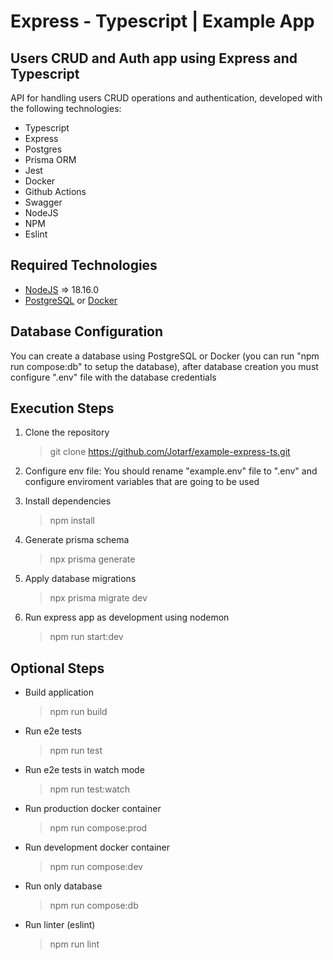 # Express - Typescript | Example App

## Users CRUD and Auth app using Express and Typescript

API for handling users CRUD operations and authentication, developed with the following technologies:

- Typescript
- Express
- Postgres
- Prisma ORM
- Jest
- Docker
- Github Actions
- Swagger
- NodeJS
- NPM
- Eslint

## Required Technologies

- [NodeJS](https://nodejs.org/) => 18.16.0
- [PostgreSQL](https://www.postgresql.org/) or [Docker](https://www.docker.com/)

## Database Configuration

You can create a database using PostgreSQL or Docker (you can run "npm run compose:db" to setup the database), after database creation you must configure ".env" file with the database credentials

## Execution Steps

1. Clone the repository

   > git clone https://github.com/Jotarf/example-express-ts.git

2. Configure env file: You should rename "example.env" file to ".env" and configure enviroment variables that are going to be used

3. Install dependencies

   > npm install

4. Generate prisma schema

   > npx prisma generate

5. Apply database migrations

   > npx prisma migrate dev

6. Run express app as development using nodemon
   > npm run start:dev

## Optional Steps

- Build application
  > npm run build
- Run e2e tests
  > npm run test
- Run e2e tests in watch mode
  > npm run test:watch
- Run production docker container
  > npm run compose:prod
- Run development docker container
  > npm run compose:dev
- Run only database
  > npm run compose:db
- Run linter (eslint)
  > npm run lint
